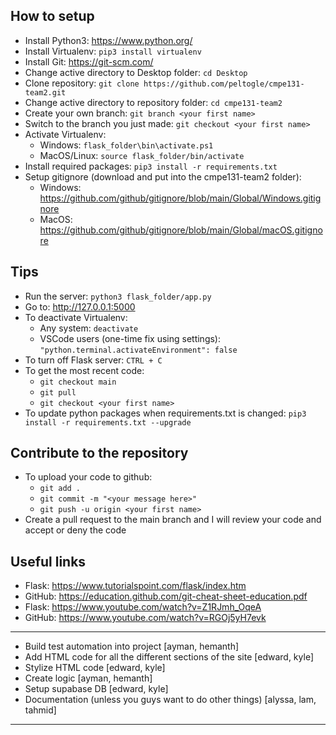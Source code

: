## How to setup

- Install Python3: https://www.python.org/
- Install Virtualenv: `pip3 install virtualenv`
- Install Git: https://git-scm.com/
- Change active directory to Desktop folder: `cd Desktop`
- Clone repository: `git clone https://github.com/peltogle/cmpe131-team2.git`
- Change active directory to repository folder: `cd cmpe131-team2`
- Create your own branch: `git branch <your first name>`
- Switch to the branch you just made: `git checkout <your first name>`
- Activate Virtualenv:
  - Windows: `flask_folder\bin\activate.ps1`
  - MacOS/Linux: `source flask_folder/bin/activate`
- Install required packages: `pip3 install -r requirements.txt`
- Setup gitignore (download and put into the cmpe131-team2 folder):
  - Windows: https://github.com/github/gitignore/blob/main/Global/Windows.gitignore
  - MacOS: https://github.com/github/gitignore/blob/main/Global/macOS.gitignore


## Tips
- Run the server: `python3 flask_folder/app.py`
- Go to: http://127.0.0.1:5000
- To deactivate Virtualenv:
  - Any system: `deactivate`
  - VSCode users (one-time fix using settings): `"python.terminal.activateEnvironment": false`
- To turn off Flask server: `CTRL + C`
- To get the most recent code:
  - `git checkout main`
  - `git pull`
  - `git checkout <your first name>`
- To update python packages when requirements.txt is changed: `pip3 install -r requirements.txt --upgrade`

## Contribute to the repository
- To upload your code to github:
  - `git add .`
  - `git commit -m "<your message here>"`
  - `git push -u origin <your first name>`
- Create a pull request to the main branch and I will review your code and accept or deny the code


## Useful links
- Flask: https://www.tutorialspoint.com/flask/index.htm
- GitHub: https://education.github.com/git-cheat-sheet-education.pdf
- Flask: https://www.youtube.com/watch?v=Z1RJmh_OqeA
- GitHub: https://www.youtube.com/watch?v=RGOj5yH7evk

---

- Build test automation into project [ayman, hemanth]
- Add HTML code for all the different sections of the site [edward, kyle]
- Stylize HTML code [edward, kyle]
- Create logic [ayman, hemanth]
- Setup supabase DB [edward, kyle]
- Documentation (unless you guys want to do other things) [alyssa, lam, tahmid]

---